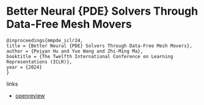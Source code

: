 # Better Neural {PDE} Solvers Through Data-Free Mesh Movers

```
@inproceedings{mmpde_iclr24,
title = {Better Neural {PDE} Solvers Through Data-Free Mesh Movers},
author = {Peiyan Hu and Yue Wang and Zhi-Ming Ma},
booktitle = {The Twelfth International Conference on Learning Representations (ICLR)},
year = {2024}
}
```

links
- [openreview](https://openreview.net/forum?id=hj9ZuNimRl)
